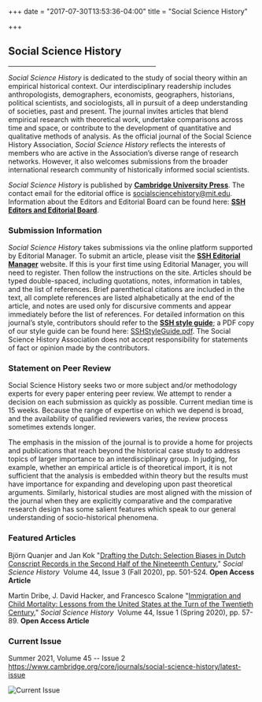 +++
date = "2017-07-30T13:53:36-04:00"
title = "Social Science History"

+++

## **Social Science History**

<hr width=300; align=left> 

*Social Science History* is dedicated to the study of social theory within an empirical historical context. Our interdisciplinary readership includes anthropologists, demographers, economists, geographers, historians, political scientists, and sociologists, all in pursuit of a deep understanding of societies, past and present. The journal invites articles that blend empirical research with theoretical work, undertake comparisons across time and space, or contribute to the development of quantitative and qualitative methods of analysis. As the official journal of the Social Science History Association, *Social Science History* reflects the interests of members who are active in the Association’s diverse range of research networks. However, it also welcomes submissions from the broader international research community of historically informed social scientists.

*Social Science History* is published by [**Cambridge University Press**](https://www.cambridge.org/core/journals/social-science-history). The contact email for the editorial office is <socialsciencehistory@mit.edu>. Information about the Editors and Editorial Board can be found here: [**SSH Editors and Editorial Board**](https://www.cambridge.org/core/journals/social-science-history/information/editorial-board).

### Submission Information

*Social Science History* takes submissions via the online platform supported by Editorial Manager. To submit an article, please visit the [**SSH Editorial Manager**](https://www.editorialmanager.com/ssha/default.aspx) website. If this is your first time using Editorial Manager, you will need to register. Then follow the instructions on the site. Articles should be typed double-spaced, including quotations, notes, information in tables, and the list of references. Brief parenthetical citations are included in the text, all complete references are listed alphabetically at the end of the article, and notes are used only for discursive comments and appear immediately before the list of references. For detailed information on this journal’s style, contributors should refer to the [**SSH style guide**](https://www.cambridge.org/core/journals/social-science-history/information/instructions-contributors); a PDF copy of our style guide can be found here: [SSHStyleGuide.pdf](https://ssha.org/files/SSHStyleGuide.pdf). The Social Science History Association does not accept responsibility for statements of fact or opinion made by the contributors.  

### Statement on Peer Review  

Social Science History seeks two or more subject and/or methodology experts for every paper entering peer review. We attempt to render a decision on each submission as quickly as possible. Current median time is 15 weeks. Because the range of expertise on which we depend is broad, and the availability of qualified reviewers varies, the review process sometimes extends longer.  

The emphasis in the mission of the journal is to provide a home for projects and publications that reach beyond the historical case study to address topics of larger importance to an interdisciplinary group. In judging, for example, whether an empirical article is of theoretical import, it is not sufficient that the analysis is embedded within theory but the results must have importance for expanding and developing upon past theoretical arguments. Similarly, historical studies are most aligned with the mission of the journal when they are explicitly comparative and the comparative research design has some salient features which speak to our general understanding of socio-historical phenomena.  

### Featured Articles

Björn Quanjer and Jan Kok "[Drafting the Dutch: Selection Biases in Dutch Conscript Records in the Second Half of the Nineteenth Century.](https://doi.org/10.1017/ssh.2020.13)" *Social Science History* &nbsp;Volume 44, Issue 3 (Fall 2020), pp. 501-524.  **Open Access Article**  

Martin Dribe, J. David Hacker, and Francesco Scalone "[Immigration and Child Mortality: Lessons from the United States at the Turn of the Twentieth Century.](https://doi.org/10.1017/ssh.2019.42)" *Social Science History* &nbsp;Volume 44, Issue 1 (Spring 2020), pp. 57-89.  **Open Access Article**


### Current Issue

Summer 2021, Volume 45 -- Issue 2  
https://www.cambridge.org/core/journals/social-science-history/latest-issue  

![Current Issue](/images/SSH_45-2.jpg)
